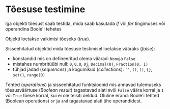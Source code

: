 # Tõesuse testimine

Iga objekti tõesust saab testida, mida saab kasutada _if_ või _for_ tingimuses või operandina Boole'i tehetes

Objekti loetakse vaikimisi tõeseks (_true_).

Sisseehitatud objektid mida tõesuse testimisel loetakse vääraks (_false_):

- konstandid mis on defineeritud olema väärad: `None`ja `False`
- mistahes numbritüübi null: `0`, `0.0`, `0j`, `Decimal(0)`, `Fraction(0, 1)`
- tühjad jadad (_sequences_) ja kogumikud (_collections_): `''`, `()`, `[]`, `{}`, `set()`, `range(0)`

Tehted (_operations_) ja sisseehitatud funktsioonid mis annavad tulemuseks tõesusväärtuse (_Boolean result_) tagastavad alati `0`või `False` väära korral ja `1` või `True` tõese korral, kui ei ole teisiti öeldud. Oluline erand: Boole'i tehted (Boolean operations) `or` ja `and` tagastavad alati ühe operandidest.


